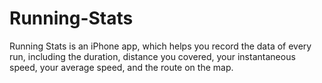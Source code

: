 Running-Stats
=============

Running Stats is an iPhone app, which helps you record the data of every run, including the duration, distance you covered, your instantaneous speed, your average speed, and the route on the map.
